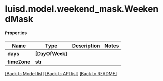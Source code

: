 # luisd.model.weekend_mask.WeekendMask

#### Properties
Name | Type | Description | Notes
------------ | ------------- | ------------- | -------------
**days** | **[DayOfWeek]** |  | 
**timeZone** | **str** |  | 

[[Back to Model list]](../../README.md#documentation-for-models) [[Back to API list]](../../README.md#documentation-for-api-endpoints) [[Back to README]](../../README.md)

